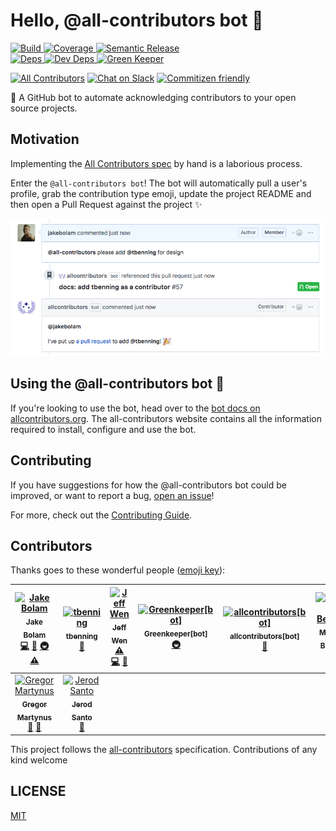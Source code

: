 # Hello, @all-contributors bot 🤖

<a href="https://circleci.com/gh/all-contributors/workflows/all-contributors-bot/tree/master">
    <img alt="Build" src="https://img.shields.io/circleci/project/github/all-contributors/all-contributors-bot/master.svg"/>
</a>
<a href="https://codecov.io/github/all-contributors/all-contributors-bot">
    <img alt="Coverage" src="https://img.shields.io/codecov/c/github/all-contributors/all-contributors-bot.svg"/>
</a>
<a href="https://github.com/semantic-release/semantic-release">
    <img alt="Semantic Release" src="https://img.shields.io/badge/%20%20%F0%9F%93%A6%F0%9F%9A%80-semantic--release-e10079.svg" />
</a> <br />
<a href="https://david-dm.org/all-contributors/all-contributors-bot">
    <img alt="Deps" src="https://david-dm.org/all-contributors/all-contributors-bot/status.svg"/>
</a>
<a href="https://david-dm.org/all-contributors/all-contributors-bot">
    <img alt="Dev Deps" src="https://david-dm.org/all-contributors/all-contributors-bot/dev-status.svg"/>
</a>
<a href="https://greenkeeper.io">
    <img alt="Green Keeper" src="https://badges.greenkeeper.io/all-contributors/all-contributors-bot.svg"/>
</a>

[![All Contributors](https://img.shields.io/badge/all_contributors-9-orange.svg?style=flat-square)](#contributors)
[![Chat on Slack](https://img.shields.io/badge/slack-join-ff69b4.svg)](https://join.slack.com/t/all-contributors/shared_invite/enQtNTE3ODMyMTA4NTk0LTUwZDMxZGZkMmViMzYzYzk2YTM2NjRkZGM5Yzc0ZTc5NmYzNWY3Y2Q0ZTY3ZmFhZDgyY2E3ZmIzNWQwMTUxZmE)
[![Commitizen friendly](https://img.shields.io/badge/commitizen-friendly-brightgreen.svg)](http://commitizen.github.io/cz-cli/)

🤖 A GitHub bot to automate acknowledging contributors to your open source projects.

## Motivation
Implementing the [All Contributors spec](https://github.com/all-contributors/all-contributors) by hand is a laborious process.

Enter the `@all-contributors bot`! The bot will automatically pull a user's profile, grab the contribution type emoji, update the project README and then open a Pull Request against the project :sparkles:

<a href="https://allcontributors.org/docs/en/bot/usage">
    <img alt="Example usage screenshot" src="https://raw.githubusercontent.com/all-contributors/all-contributors/master/docs/assets/bot-usage.png" width="500px">
</a>

## Using the @all-contributors bot 🤖
If you're looking to use the bot, head over to the [bot docs on allcontributors.org](https://allcontributors.org/docs/en/bot/overview). The all-contributors website contains all the information required to install, configure and use the bot.

## Contributing
If you have suggestions for how the @all-contributors bot could be improved, or want to report a bug, [open an issue](https://github.com/all-contributors/all-contributors-bot/issues)!

For more, check out the [Contributing Guide](CONTRIBUTING.md).

## Contributors

Thanks goes to these wonderful people ([emoji key](https://github.com/all-contributors/all-contributors#emoji-key)):

<!-- ALL-CONTRIBUTORS-LIST:START - Do not remove or modify this section -->
<!-- prettier-ignore -->
| [<img src="https://avatars2.githubusercontent.com/u/3534236?v=4" width="100px;" alt="Jake Bolam"/><br /><sub><b>Jake Bolam</b></sub>](https://jakebolam.com)<br />[💻](https://github.com/all-contribtuors/bot/commits?author=jakebolam "Code") [🤔](#ideas-jakebolam "Ideas, Planning, & Feedback") [🚇](#infra-jakebolam "Infrastructure (Hosting, Build-Tools, etc)") [⚠️](https://github.com/all-contribtuors/bot/commits?author=jakebolam "Tests") | [<img src="https://avatars2.githubusercontent.com/u/7265547?v=4" width="100px;" alt="tbenning"/><br /><sub><b>tbenning</b></sub>](https://github.com/tbenning)<br />[🎨](#design-tbenning "Design") | [<img src="https://avatars0.githubusercontent.com/u/3297859?v=4" width="100px;" alt="Jeff Wen"/><br /><sub><b>Jeff Wen</b></sub>](https://sinchang.me)<br />[⚠️](https://github.com/all-contribtuors/bot/commits?author=sinchang "Tests") [💻](https://github.com/all-contribtuors/bot/commits?author=sinchang "Code") [🤔](#ideas-sinchang "Ideas, Planning, & Feedback") | [<img src="https://avatars3.githubusercontent.com/in/505?v=4" width="100px;" alt="Greenkeeper[bot]"/><br /><sub><b>Greenkeeper[bot]</b></sub>](https://github.com/apps/greenkeeper)<br />[🚇](#infra-Greenkeeper[bot] "Infrastructure (Hosting, Build-Tools, etc)") | [<img src="https://avatars0.githubusercontent.com/in/23186?v=4" width="100px;" alt="allcontributors[bot]"/><br /><sub><b>allcontributors[bot]</b></sub>](https://github.com/apps/allcontributors)<br />[📖](https://github.com/all-contribtuors/bot/commits?author=allcontributors[bot] "Documentation") | [<img src="https://avatars0.githubusercontent.com/u/8260834?v=4" width="100px;" alt="Maximilian Berkmann"/><br /><sub><b>Maximilian Berkmann</b></sub>](http://maxcubing.wordpress.com)<br />[💻](https://github.com/all-contribtuors/bot/commits?author=Berkmann18 "Code") | [<img src="https://avatars1.githubusercontent.com/u/13410355?v=4" width="100px;" alt="Bex Warner"/><br /><sub><b>Bex Warner</b></sub>](http://hiimbex.com)<br />[💻](https://github.com/all-contribtuors/bot/commits?author=hiimbex "Code") |
| :---: | :---: | :---: | :---: | :---: | :---: | :---: |
| [<img src="https://avatars3.githubusercontent.com/u/39992?v=4" width="100px;" alt="Gregor Martynus"/><br /><sub><b>Gregor Martynus</b></sub>](http://hood.ie)<br />[💬](#question-gr2m "Answering Questions") [🔧](#tool-gr2m "Tools") | [<img src="https://avatars0.githubusercontent.com/u/8212?v=4" width="100px;" alt="Jerod Santo"/><br /><sub><b>Jerod Santo</b></sub>](https://jerodsanto.net)<br />[📝](#blog-jerodsanto "Blogposts") |
<!-- ALL-CONTRIBUTORS-LIST:END -->

This project follows the [all-contributors](https://github.com/all-contributors/all-contributors) specification. Contributions of any kind welcome

## LICENSE

[MIT](LICENSE)
